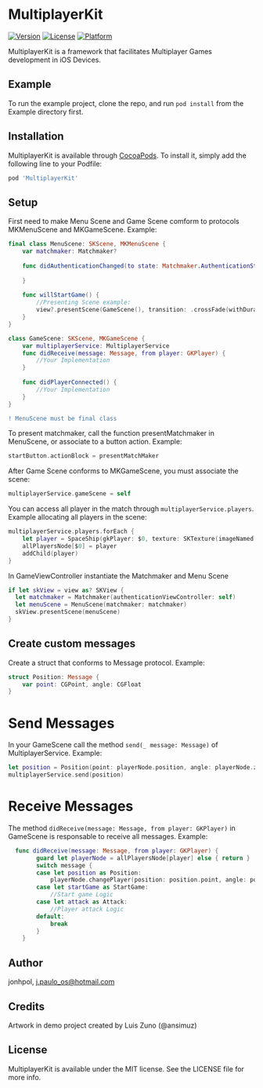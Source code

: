 # MultiplayerKit

[![Version](https://img.shields.io/cocoapods/v/MultiplayerKit.svg?style=flat)](https://cocoapods.org/pods/MultiplayerKit)
[![License](https://img.shields.io/cocoapods/l/MultiplayerKit.svg?style=flat)](https://cocoapods.org/pods/MultiplayerKit)
[![Platform](https://img.shields.io/cocoapods/p/MultiplayerKit.svg?style=flat)](https://cocoapods.org/pods/MultiplayerKit)

MultiplayerKit is a framework that facilitates Multiplayer Games development in iOS Devices.

## Example

To run the example project, clone the repo, and run `pod install` from the Example directory first.

## Installation

MultiplayerKit is available through [CocoaPods](https://cocoapods.org). To install
it, simply add the following line to your Podfile:

```ruby
pod 'MultiplayerKit'
```
## Setup
First need to make Menu Scene and Game Scene comform to protocols MKMenuScene and MKGameScene. Example:

```swift
final class MenuScene: SKScene, MKMenuScene {
    var matchmaker: Matchmaker?
    
    func didAuthenticationChanged(to state: Matchmaker.AuthenticationState) {
        
    }
    
    func willStartGame() {
        //Presenting Scene example:
        view?.presentScene(GameScene(), transition: .crossFade(withDuration: 1.0))
    }
}

class GameScene: SKScene, MKGameScene {
    var multiplayerService: MultiplayerService 
    func didReceive(message: Message, from player: GKPlayer) {
        //Your Implementation
    }
    
    func didPlayerConnected() {
        //Your Implementation
    }
}
```
```diff
! MenuScene must be final class
```
To present matchmaker, call the function presentMatchmaker in MenuScene, or associate to a button action. Example:

```swift
startButton.actionBlock = presentMatchMaker
```

After Game Scene conforms to MKGameScene, you must associate the scene:

```swift
multiplayerService.gameScene = self
```

You can access all player in the match through `multiplayerService.players`. Example allocating all players in the scene:

```swift
multiplayerService.players.forEach {
    let player = SpaceShip(gkPlayer: $0, texture: SKTexture(imageNamed: "ship"))
    allPlayersNode[$0] = player
    addChild(player)
}
```

In GameViewController instantiate the Matchmaker and Menu Scene

```swift
if let skView = view as? SKView {
  let matchmaker = Matchmaker(authenticationViewController: self)
  let menuScene = MenuScene(matchmaker: matchmaker)
  skView.presentScene(menuScene)
}
```

## Create custom messages

Create a struct that conforms to Message protocol. Example:

```swift
struct Position: Message {
    var point: CGPoint, angle: CGFloat
}
```

# Send Messages

In your GameScene call the method `send(_ message: Message)` of MultiplayerService. Example:

```swift
let position = Position(point: playerNode.position, angle: playerNode.zRotation)
multiplayerService.send(position)
```

# Receive Messages

The method `didReceive(message: Message, from player: GKPlayer)` in GameScene is responsable to receive all messages. Example:

```swift
  func didReceive(message: Message, from player: GKPlayer) {
        guard let playerNode = allPlayersNode[player] else { return }
        switch message {
        case let position as Position:
            playerNode.changePlayer(position: position.point, angle: position.angle)
        case let startGame as StartGame:
            //Start game Logic
        case let attack as Attack:
            //Player attack Logic
        default:
            break
        }
    }
```

## Author

jonhpol, j.paulo_os@hotmail.com

## Credits

Artwork in demo project created by Luis Zuno (@ansimuz)

## License

MultiplayerKit is available under the MIT license. See the LICENSE file for more info.
